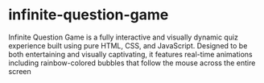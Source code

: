 # infinite-question-game
Infinite Question Game is a fully interactive and visually dynamic quiz experience built using pure HTML, CSS, and JavaScript. Designed to be both entertaining and visually captivating, it features real-time animations including rainbow-colored bubbles that follow the mouse across the entire screen
